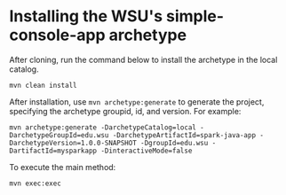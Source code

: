 # Installing the WSU's simple-console-app archetype

After cloning, run the command below to install the archetype in the local catalog.


```
mvn clean install
```

After installation, use `mvn archetype:generate` to generate the project, specifying the archetype groupid, id, and version. For example:

```
mvn archetype:generate -DarchetypeCatalog=local -DarchetypeGroupId=edu.wsu -DarchetypeArtifactId=spark-java-app -DarchetypeVersion=1.0.0-SNAPSHOT -DgroupId=edu.wsu -DartifactId=mysparkapp -DinteractiveMode=false
```

To execute the main method:
```
mvn exec:exec 
```

